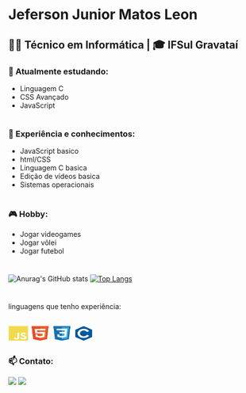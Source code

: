 # Jeferson Junior Matos Leon

## 👨‍💻 Técnico em Informática | 🎓 IFSul Gravataí

### 🌱 Atualmente estudando:
- Linguagem C
- CSS Avançado
- JavaScript

#

### 💼 Experiência e conhecimentos:
- JavaScript basico
- html/CSS
- Linguagem C basica
- Edição de vídeos basica
- Sistemas operacionais

#

### 🎮 Hobby:
- Jogar videogames
- Jogar vôlei
- Jogar futebol

#

![Anurag's GitHub stats](https://github-readme-stats.vercel.app/api?username=jjuniorleon&show_icons=true&theme=transparent)
[![Top Langs](https://github-readme-stats.vercel.app/api/top-langs/?username=jjuniorleon&layout=compact&progress=true&theme=transparent)](https://github.com/anuraghazra/github-readme-stats)

#

linguagens que tenho experiência:
<div style="display: inline_block"><br>
  <img align="center" alt="Js" height="30" width="40" src="https://raw.githubusercontent.com/devicons/devicon/master/icons/javascript/javascript-plain.svg">
  <img align="center" alt="HTML" height="30" width="40" src="https://raw.githubusercontent.com/devicons/devicon/master/icons/html5/html5-original.svg">
  <img align="center" alt="CSS" height="30" width="40" src="https://raw.githubusercontent.com/devicons/devicon/master/icons/css3/css3-original.svg">
  <img align="center" alt="C" height="30" width="40" src="https://raw.githubusercontent.com/devicons/devicon/master/icons/c/c-plain.svg">
</div>
  
  ##

   ### 📫 Contato:
<div> 
  
 <a href="https://discord.com/invite/ykJ99TcR" target="_blank"><img src="https://img.shields.io/badge/Discord-7289DA?style=for-the-badge&logo=discord&logoColor=white" target="_blank"></a> 
  <a href = "mailto:jjuniormatosleon@gmail.com"><img src="https://img.shields.io/badge/-Gmail-%23333?style=for-the-badge&logo=gmail&logoColor=white" target="_blank"></a>
  
</div>
